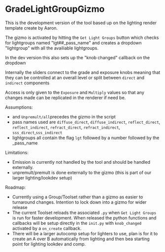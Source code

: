 # GradeLightGroupGizmo

This is the development version of the tool based up on the lighting render template create by Aaron.

The gizmo is activated by hitting the `Get Light Groups` button which checks for lightgroups named "lgt##_pass_name" and creates a dropdown "lightgroup" with all the availiable lightgroups.

In the dev version this also sets up the "knob changed" callback on the dropdown

Internally the sliders connect to the grade and exposure knobs meaning that they can be controlled at an overall level or split between `direct` and `indirect` components

Access is only given to the `Exposure` and `Multiply` values so that any changes made can be replicated in the renderer if need be.


Assumptions:

- and `Unpremult/all`precedes the gizmo in the script
- pass names used are `diffuse_direct`, `diffuse_indirect`, `reflect_direct`, `reflect_indirect`, `refract_direct`, `refract_indirect`, `sss_direct`,`sss_indirect`
- lightgroups all contain the flag `lgt` followed by a number followed by the _pass_name

Limitations:

- Emission is currently not handled by the tool and should be handled externally.
- unpremult/premult is done externally to the gizmo (this is part of our larger lighting/lookdev setup)

Roadmap:

- Currently using a Group/Toolset rather than a gizmo as easier to turnaround changes. Intention to lock down into a gizmo for wider release
- The current Toolset reloads the associated `.py` when `Get Light Groups` is run for faster development. When released the python functions and callbacks will be setup directly in the `init.py` with `knob_changed` activated by a `on_create` callback.
- There will be a larger autocomp setup for lighters to use, plan is for it to create an A over B automatically from lighting and then bea starting point for lighting lookdev and comp.
